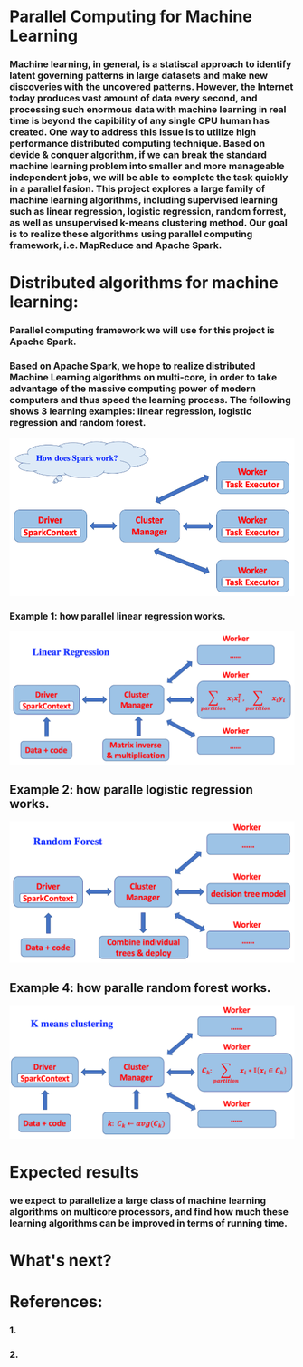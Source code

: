 # Parallel Computing for Machine Learning
### Machine learning, in general, is a statiscal approach to identify latent governing patterns in large datasets and make new discoveries with the uncovered patterns. However, the Internet today produces vast amount of data every second, and processing such enormous data with machine learning in real time is beyond the capibility of any single CPU human has created. One way to address this issue is to utilize high performance distributed computing technique. Based on devide & conquer algorithm, if we can break the standard machine learning problem into smaller and more manageable independent jobs, we will be able to complete the task quickly in a parallel fasion. This project explores a large family of machine learning algorithms, including supervised learning such as linear regression, logistic regression, random forrest, as well as unsupervised k-means clustering method. Our goal is to realize these algorithms using parallel computing framework, i.e. MapReduce and Apache Spark.

# Distributed algorithms for machine learning:

### Parallel computing framework we will use for this project is Apache Spark.

### Based on Apache Spark, we hope to realize distributed Machine Learning algorithms on multi-core, in order to take advantage of the massive computing power of modern computers and thus speed the learning process. The following shows 3 learning examples: linear regression, logistic regression and random forest.

<img src="./pics/figure_1.png" />

### Example 1: how parallel linear regression works.

<img src="./pics/figure_2.png" />

## Example 2: how paralle logistic regression works.

<img src="./pics/figure_3.png" />

## Example 4: how paralle random forest works.

<img src="./pics/figure_4.png" />

# Expected results
### we expect to parallelize a large class of machine learning algorithms on multicore processors, and find how much these learning algorithms can be improved in terms of running time.

# What's next?

# References:
### 1.
### 2.
